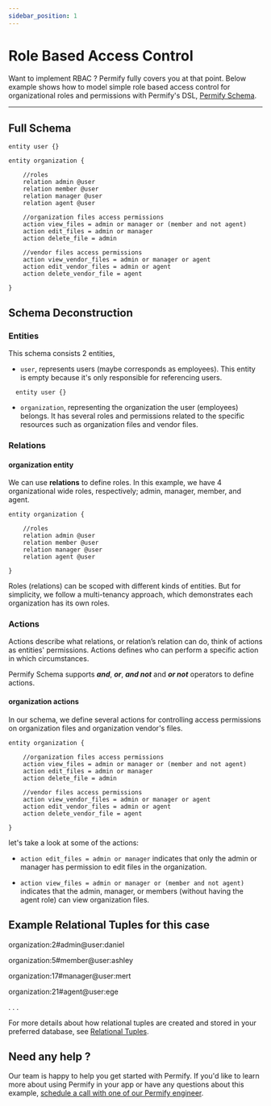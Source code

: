 ```yaml
---
sidebar_position: 1
---
```


# Role Based Access Control

Want to implement RBAC ? Permify fully covers you at that point. Below example shows how to model simple role based access control for organizational roles and permissions with Permify's DSL, [Permify Schema].

[Permify Schema]: /docs/getting-started/modeling

-------

## Full Schema

```perm
entity user {} 

entity organization {

    //roles 
    relation admin @user    
    relation member @user    
    relation manager @user    
    relation agent @user  

    //organization files access permissions
    action view_files = admin or manager or (member and not agent)
    action edit_files = admin or manager
    action delete_file = admin 

    //vendor files access permissions
    action view_vendor_files = admin or manager or agent
    action edit_vendor_files = admin or agent
    action delete_vendor_file = agent

} 
```

## Schema Deconstruction

### Entities

This schema consists 2 entities, 

- `user`, represents users (maybe corresponds as employees). This entity is empty because it's only responsible for referencing users.

```perm
  entity user {}
```

- `organization`, representing the organization the user (employees) belongs. It has several roles and permissions related to the specific resources such as organization files and vendor files.

### Relations

#### organization entity

We can use **relations** to define roles. In this example, we have 4 organizational wide roles, respectively; admin, manager, member, and agent. 

```perm
entity organization {

    //roles 
    relation admin @user    
    relation member @user    
    relation manager @user 
    relation agent @user     

}
```

Roles (relations) can be scoped with different kinds of entities. But for simplicity, we follow a multi-tenancy approach, which demonstrates each organization has its own roles.

### Actions

Actions describe what relations, or relation’s relation can do, think of actions as entities' permissions. Actions defines who can perform a specific action in which circumstances.

Permify Schema supports ***and***, ***or***, ***and not*** and ***or not*** operators to define actions. 

#### organization actions

In our schema, we define several actions for controlling access permissions on organization files and organization vendor's files.

```perm
entity organization {

    //organization files access permissions
    action view_files = admin or manager or (member and not agent)
    action edit_files = admin or manager
    action delete_file = admin 

    //vendor files access permissions
    action view_vendor_files = admin or manager or agent
    action edit_vendor_files = admin or agent
    action delete_vendor_file = agent

} 
```

let's take a look at some of the actions:

- ``action edit_files = admin or manager`` 
indicates that only the admin or manager has permission to edit files in the organization.

- ``action view_files = admin or manager or (member and not agent)``
indicates that the admin, manager, or members (without having the agent role) can view organization files.



## Example Relational Tuples for this case

organization:2#admin@user:daniel

organization:5#member@user:ashley

organization:17#manager@user:mert

organization:21#agent@user:ege

.
.
.

For more details about how relational tuples are created and stored in your preferred database, see [Relational Tuples].

[Relational Tuples]: ../getting-started/relational-tuples.md

## Need any help ?

Our team is happy to help you get started with Permify. If you'd like to learn more about using Permify in your app or have any questions about this example, [schedule a call with one of our Permify engineer](https://calendly.com/ege-permify/30min).

